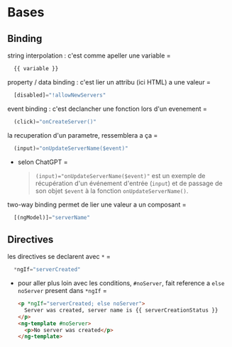 # Bases

## Binding

string interpolation : c'est comme apeller une variable =

```js
  {{ variable }}
```

property / data binding : c'est lier un attribu (ici HTML) a une valeur =

```js
  [disabled]="!allowNewServers"
```

event binding : c'est declancher une fonction lors d'un evenement =

```js
  (click)="onCreateServer()"
```

la recuperation d'un parametre, ressemblera a ça =

```js
  (input)="onUpdateServerName($event)"
```

- selon ChatGPT =

   >`(input)="onUpdateServerName($event)"` est un exemple de récupération d'un événement d'entrée (`input`) et de passage de son objet `$event` à la fonction `onUpdateServerName()`.

two-way binding permet de lier une valeur a un composant =

```js
  [(ngModel)]="serverName"
```

## Directives

les directives se declarent avec `*` =

```js
  *ngIf="serverCreated"
```

- pour aller plus loin avec les conditions, `#noServer`, fait reference a `else noServer` present dans `*ngIf` =

    ```html
    <p *ngIf="serverCreated; else noServer">
      Server was created, server name is {{ serverCreationStatus }}
    </p>
    <ng-template #noServer>
      <p>No server was created</p>
    </ng-template>
  ```
